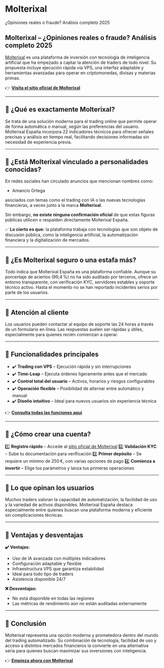 # Molterixal
¿Opiniones reales o fraude? Análisis completo 2025

## Molterixal – ¿Opiniones reales o fraude? Análisis completo 2025

[Molterixal](https://molterixalespana.es) es una plataforma de inversión con tecnología de inteligencia artificial que ha empezado a captar la atención de traders de todo nivel. Su propuesta incluye ejecución rápida vía VPS, una interfaz adaptable y herramientas avanzadas para operar en criptomonedas, divisas y materias primas.

👉 **[Visita el sitio oficial de Molterixal](https://molterixalespana.es)**

---

## 📌 ¿Qué es exactamente Molterixal?

Se trata de una solución moderna para el trading online que permite operar de forma automática o manual, según las preferencias del usuario. Molterixal España incorpora 22 indicadores técnicos para ofrecer señales precisas y análisis en tiempo real, facilitando decisiones informadas sin necesidad de experiencia previa.

---

## 📌 ¿Está Molterixal vinculado a personalidades conocidas?

En redes sociales han circulado anuncios que mencionan nombres como:

- Amancio Ortega

asociados con temas como el trading con IA o las nuevas tecnologías financieras, a veces junto a la marca **Molterixal**.

Sin embargo, **no existe ninguna confirmación oficial** de que estas figuras públicas utilicen o respalden directamente Molterixal España.

✅ **Lo cierto es que:** la plataforma trabaja con tecnologías que son objeto de discusión pública, como la inteligencia artificial, la automatización financiera y la digitalización de mercados.

---

## 📌 ¿Es Molterixal seguro o una estafa más?

Todo indica que Molterixal España es una plataforma confiable. Aunque su porcentaje de aciertos (99,4 %) no ha sido auditado por terceros, ofrece un entorno transparente, con verificación KYC, servidores estables y soporte técnico activo. Hasta el momento no se han reportado incidentes serios por parte de los usuarios.

---

## 📌 Atención al cliente

Los usuarios pueden contactar al equipo de soporte las 24 horas a través de un formulario en línea. Las respuestas suelen ser rápidas y útiles, especialmente para quienes recién comienzan a operar.

---

## 📌 Funcionalidades principales

- ✔️ **Trading con VPS** – Ejecución rápida y sin interrupciones
- ✔️ **Time-Leap** – Ejecuta órdenes ligeramente antes que el mercado
- ✔️ **Control total del usuario** – Activos, horarios y riesgos configurables
- ✔️ **Operación flexible** – Posibilidad de alternar entre automático y manual
- ✔️ **Diseño intuitivo** – Ideal para nuevos usuarios sin experiencia técnica

👉 **[Consulta todas las funciones aquí](https://molterixalespana.es)**

---

## 📌 ¿Cómo crear una cuenta?

1️⃣ **Registro rápido** – Accede al [sitio oficial de Molterixal](https://molterixalespana.es)
2️⃣ **Validación KYC** – Sube tu documentación para verificación
3️⃣ **Primer depósito** – Se requiere un mínimo de 250 €, con varias opciones de pago
4️⃣ **Comienza a invertir** – Elige tus parámetros y lanza tus primeras operaciones

---

## 📌 Lo que opinan los usuarios

Muchos traders valoran la capacidad de automatización, la facilidad de uso y la variedad de activos disponibles. Molterixal España destaca especialmente entre quienes buscan una plataforma moderna y eficiente sin complicaciones técnicas.

---

## 📌 Ventajas y desventajas

**✔️ Ventajas:**
- Uso de IA avanzada con múltiples indicadores
- Configuración adaptable y flexible
- Infraestructura VPS que garantiza estabilidad
- Ideal para todo tipo de traders
- Asistencia disponible 24/7

**❌ Desventajas:**
- No está disponible en todas las regiones
- Las métricas de rendimiento aún no están auditadas externamente

---

## 📌 Conclusión

Molterixal representa una opción moderna y prometedora dentro del mundo del trading automatizado. Su combinación de tecnología, facilidad de uso y acceso a distintos mercados financieros la convierte en una alternativa seria para quienes buscan maximizar sus inversiones con inteligencia.

👉 **[Empieza ahora con Molterixal](https://molterixalespana.es)**
